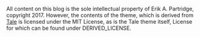 All content on this blog is the sole intellectual property of Erik A. Partridge, copyright 2017. However, the contents of the theme, which is derived from [Tale](https://github.com/chesterhow/tale) is licensed under the MIT License, as is the Tale theme itself, License for which can be found under DERIVED_LICENSE.
